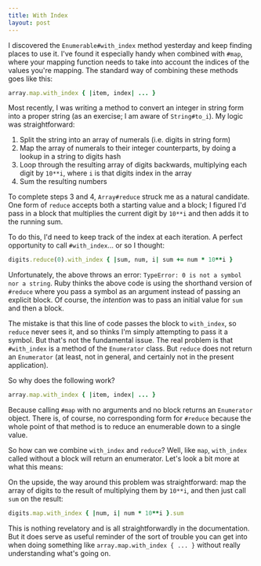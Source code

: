 ```yaml
---
title: With Index
layout: post
---
```


I discovered the `Enumerable#with_index` method yesterday and keep finding places to use it. I've found it especially handy when combined with `#map`, where your mapping function needs to take into account the indices of the values you're mapping. The standard way of combining these methods goes like this:

```ruby
array.map.with_index { |item, index| ... }
```

Most recently, I was writing a method to convert an integer in string form into a proper string (as an exercise; I am aware of `String#to_i`). My logic was straightforward:

1. Split the string into an array of numerals (i.e. digits in string form)
1. Map the array of numerals to their integer counterparts, by doing a lookup in a string to digits hash
1. Loop through the resulting array of digits backwards, multiplying each digit by `10**i`, where `i` is that digits index in the array
1. Sum the resulting numbers

To complete steps 3 and 4, `Array#reduce` struck me as a natural candidate. One form of `reduce` accepts both a starting value and a block; I figured I'd pass in a block that multiplies the current digit by `10**i` and then adds it to the running sum.

To do this, I'd need to keep track of the index at each iteration. A perfect opportunity to call `#with_index`... or so I thought:

```ruby
digits.reduce(0).with_index { |sum, num, i| sum += num * 10**i }
```

Unfortunately, the above throws an error: `TypeError: 0 is not a symbol nor a string`. Ruby thinks the above code is using the shorthand version of `#reduce` where you pass a symbol as an argument instead of passing an explicit block. Of course, the _intention_ was to pass an initial value for `sum` and then a block.

The mistake is that this line of code passes the block to `with_index`, so `reduce` never sees it, and so thinks I'm simply attempting to pass it a symbol. But that's not the fundamental issue. The real problem is that `#with_index` is a method of the `Enumerator` class. But `reduce` does not return an `Enumerator` (at least, not in general, and certainly not in the present application). 

So why does the following work?

```ruby
array.map.with_index { |item, index| ... }
```

Because calling `#map` with no arguments and no block returns an `Enumerator` object. There is, of course, no corresponding form for `#reduce` because the whole point of that method is to reduce an enumerable down to a single value.

So how can we combine `with_index` and `reduce`? Well, like `map`, `with_index` called without a block will return an enumerator. Let's look a bit more at what this means:


On the upside, the way around this problem was straightforward: map the array of digits to the result of multiplying them by `10**i`, and then just call `sum` on the result:

```ruby
digits.map.with_index { |num, i| num * 10**i }.sum
```

This is nothing revelatory and is all straightforwardly in the documentation. But it does serve as useful reminder of the sort of trouble you can get into when doing something like `array.map.with_index { ... }` without really understanding what's going on.
